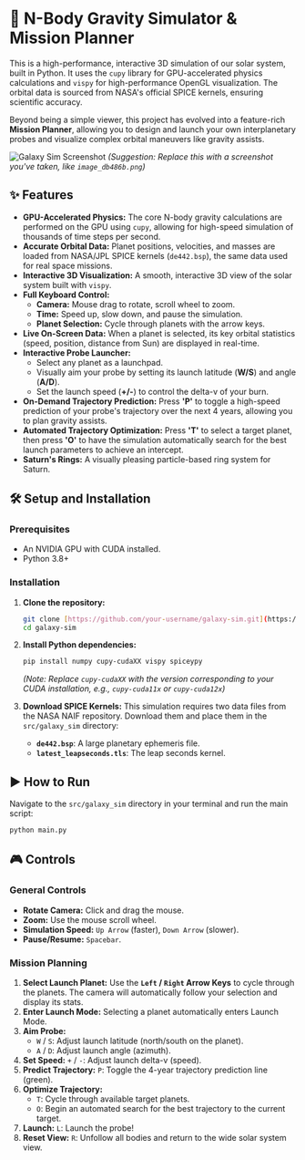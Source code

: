 # 🚀 N-Body Gravity Simulator & Mission Planner

This is a high-performance, interactive 3D simulation of our solar system, built in Python. It uses the `cupy` library for GPU-accelerated physics calculations and `vispy` for high-performance OpenGL visualization. The orbital data is sourced from NASA's official SPICE kernels, ensuring scientific accuracy.

Beyond being a simple viewer, this project has evolved into a feature-rich **Mission Planner**, allowing you to design and launch your own interplanetary probes and visualize complex orbital maneuvers like gravity assists.

![Galaxy Sim Screenshot](https://i.imgur.com/your_screenshot_url.png)
*(Suggestion: Replace this with a screenshot you've taken, like `image_db486b.png`)*

## ✨ Features

- **GPU-Accelerated Physics:** The core N-body gravity calculations are performed on the GPU using `cupy`, allowing for high-speed simulation of thousands of time steps per second.
- **Accurate Orbital Data:** Planet positions, velocities, and masses are loaded from NASA/JPL SPICE kernels (`de442.bsp`), the same data used for real space missions.
- **Interactive 3D Visualization:** A smooth, interactive 3D view of the solar system built with `vispy`.
- **Full Keyboard Control:**
  - **Camera:** Mouse drag to rotate, scroll wheel to zoom.
  - **Time:** Speed up, slow down, and pause the simulation.
  - **Planet Selection:** Cycle through planets with the arrow keys.
- **Live On-Screen Data:** When a planet is selected, its key orbital statistics (speed, position, distance from Sun) are displayed in real-time.
- **Interactive Probe Launcher:**
  - Select any planet as a launchpad.
  - Visually aim your probe by setting its launch latitude (**W/S**) and angle (**A/D**).
  - Set the launch speed (**+/-**) to control the delta-v of your burn.
- **On-Demand Trajectory Prediction:** Press **'P'** to toggle a high-speed prediction of your probe's trajectory over the next 4 years, allowing you to plan gravity assists.
- **Automated Trajectory Optimization:** Press **'T'** to select a target planet, then press **'O'** to have the simulation automatically search for the best launch parameters to achieve an intercept.
- **Saturn's Rings:** A visually pleasing particle-based ring system for Saturn.

## 🛠️ Setup and Installation

### Prerequisites
- An NVIDIA GPU with CUDA installed.
- Python 3.8+

### Installation
1.  **Clone the repository:**
    ```bash
    git clone [https://github.com/your-username/galaxy-sim.git](https://github.com/your-username/galaxy-sim.git)
    cd galaxy-sim
    ```
2.  **Install Python dependencies:**
    ```bash
    pip install numpy cupy-cudaXX vispy spiceypy
    ```
    *(Note: Replace `cupy-cudaXX` with the version corresponding to your CUDA installation, e.g., `cupy-cuda11x` or `cupy-cuda12x`)*

3.  **Download SPICE Kernels:**
    This simulation requires two data files from the NASA NAIF repository. Download them and place them in the `src/galaxy_sim` directory:
    - **`de442.bsp`**: A large planetary ephemeris file.
    - **`latest_leapseconds.tls`**: The leap seconds kernel.

## ▶️ How to Run

Navigate to the `src/galaxy_sim` directory in your terminal and run the main script:

```bash
python main.py
```

## 🎮 Controls

### General Controls
- **Rotate Camera:** Click and drag the mouse.
- **Zoom:** Use the mouse scroll wheel.
- **Simulation Speed:** `Up Arrow` (faster), `Down Arrow` (slower).
- **Pause/Resume:** `Spacebar`.

### Mission Planning
1.  **Select Launch Planet:** Use the **`Left` / `Right` Arrow Keys** to cycle through the planets. The camera will automatically follow your selection and display its stats.
2.  **Enter Launch Mode:** Selecting a planet automatically enters Launch Mode.
3.  **Aim Probe:**
    - `W` / `S`: Adjust launch latitude (north/south on the planet).
    - `A` / `D`: Adjust launch angle (azimuth).
4.  **Set Speed:** `+` / `-`: Adjust launch delta-v (speed).
5.  **Predict Trajectory:** `P`: Toggle the 4-year trajectory prediction line (green).
6.  **Optimize Trajectory:**
    - `T`: Cycle through available target planets.
    - `O`: Begin an automated search for the best trajectory to the current target.
7.  **Launch:** `L`: Launch the probe!
8.  **Reset View:** `R`: Unfollow all bodies and return to the wide solar system view.
